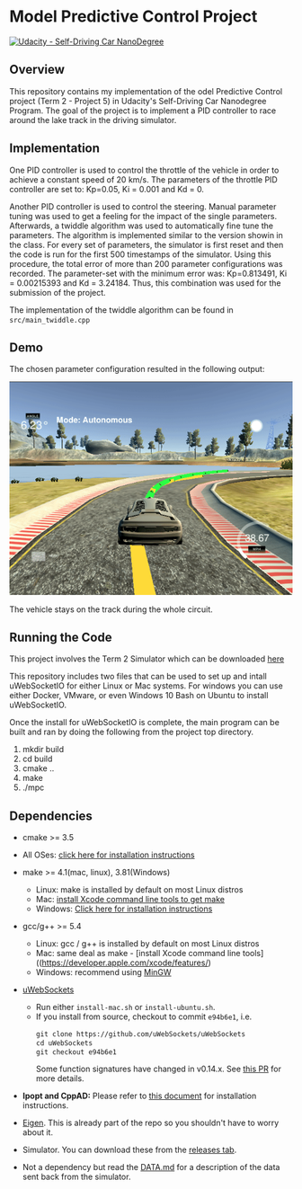 # Model Predictive Control Project
[![Udacity - Self-Driving Car NanoDegree](https://s3.amazonaws.com/udacity-sdc/github/shield-carnd.svg)](http://www.udacity.com/drive)

Overview
---
This repository contains my implementation of the odel Predictive Control project (Term 2 - Project 5) in Udacity's Self-Driving Car Nanodegree Program.
The goal of the project is to implement a PID controller to race around the lake track in the driving simulator.

## Implementation 

One PID controller is used to control the throttle of the vehicle in order to achieve a constant speed of 20 km/s. 
The parameters of the throttle PID controller are set to: Kp=0.05, Ki = 0.001 and Kd = 0.

Another PID controller is used to control the steering. 
Manual parameter tuning was used to get a feeling for the impact of the single parameters. 
Afterwards, a twiddle algorithm was used to automatically fine tune the parameters. 
The algorithm is implemented similar to the version showin in the class. 
For every set of parameters, the simulator is first reset and then the code is run for the first 500 timestamps of the simulator.
Using this procedure, the total error of more than 200 parameter configurations was recorded.
The parameter-set with the minimum error was: Kp=0.813491, Ki = 0.00215393 and Kd = 3.24184.
Thus, this combination was used for the submission of the project. 

The implementation of the twiddle algorithm can be found in `src/main_twiddle.cpp`

## Demo

The chosen parameter configuration resulted in the following output: 

<img src="./media/video.gif" />  

The vehicle stays on the track during the whole circuit. 


## Running the Code
This project involves the Term 2 Simulator which can be downloaded [here](https://github.com/udacity/self-driving-car-sim/releases)

This repository includes two files that can be used to set up and intall uWebSocketIO for either Linux or Mac systems. For windows you can use either Docker, VMware, or even Windows 10 Bash on Ubuntu to install uWebSocketIO.

Once the install for uWebSocketIO is complete, the main program can be built and ran by doing the following from the project top directory.

1. mkdir build
2. cd build
3. cmake ..
4. make
5. ./mpc


## Dependencies

* cmake >= 3.5
 * All OSes: [click here for installation instructions](https://cmake.org/install/)
* make >= 4.1(mac, linux), 3.81(Windows)
  * Linux: make is installed by default on most Linux distros
  * Mac: [install Xcode command line tools to get make](https://developer.apple.com/xcode/features/)
  * Windows: [Click here for installation instructions](http://gnuwin32.sourceforge.net/packages/make.htm)
* gcc/g++ >= 5.4
  * Linux: gcc / g++ is installed by default on most Linux distros
  * Mac: same deal as make - [install Xcode command line tools]((https://developer.apple.com/xcode/features/)
  * Windows: recommend using [MinGW](http://www.mingw.org/)
* [uWebSockets](https://github.com/uWebSockets/uWebSockets)
  * Run either `install-mac.sh` or `install-ubuntu.sh`.
  * If you install from source, checkout to commit `e94b6e1`, i.e.
    ```
    git clone https://github.com/uWebSockets/uWebSockets
    cd uWebSockets
    git checkout e94b6e1
    ```
    Some function signatures have changed in v0.14.x. See [this PR](https://github.com/udacity/CarND-MPC-Project/pull/3) for more details.

* **Ipopt and CppAD:** Please refer to [this document](https://github.com/udacity/CarND-MPC-Project/blob/master/install_Ipopt_CppAD.md) for installation instructions.
* [Eigen](http://eigen.tuxfamily.org/index.php?title=Main_Page). This is already part of the repo so you shouldn't have to worry about it.
* Simulator. You can download these from the [releases tab](https://github.com/udacity/self-driving-car-sim/releases).
* Not a dependency but read the [DATA.md](./DATA.md) for a description of the data sent back from the simulator.



